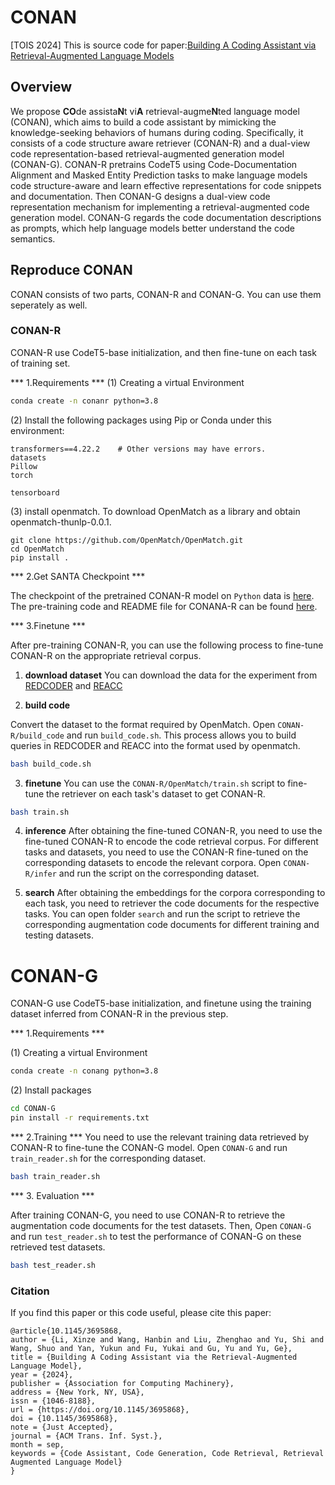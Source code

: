 # CONAN
[TOIS 2024] This is source code for paper:[Building A Coding Assistant via Retrieval-Augmented Language Models](https://dl.acm.org/doi/10.1145/3695868)

## Overview
We propose **CO**de assista**N**t vi**A** retrieval-augme**N**ted language model (CONAN), which aims to build a code assistant by mimicking the knowledge-seeking behaviors of humans during coding. Specifically, it consists of a code structure aware retriever (CONAN-R) and a dual-view code representation-based retrieval-augmented generation model (CONAN-G). CONAN-R pretrains CodeT5 using Code-Documentation Alignment and Masked Entity Prediction tasks to make language models code structure-aware and learn effective representations for code snippets and documentation. Then CONAN-G designs a dual-view code representation mechanism for implementing a retrieval-augmented code generation model. CONAN-G regards the code documentation descriptions as prompts, which help language models better understand the code semantics.

## Reproduce CONAN
CONAN consists of two parts, CONAN-R and CONAN-G. You can use them seperately as well.

### CONAN-R
CONAN-R use CodeT5-base initialization, and then fine-tune on each task of training set.

*** 1.Requirements ***
(1) Creating a virtual Environment

```bash
conda create -n conanr python=3.8
```

(2) Install the following packages using Pip or Conda under this environment:

```
transformers==4.22.2    # Other versions may have errors.
datasets
Pillow
torch

tensorboard
```
(3) install openmatch. To download OpenMatch as a library and obtain openmatch-thunlp-0.0.1.

```
git clone https://github.com/OpenMatch/OpenMatch.git
cd OpenMatch
pip install .
```

*** 2.Get SANTA Checkpoint *** 

The checkpoint of the pretrained CONAN-R model on `Python` data is [here](https://huggingface.co/OpenMatch/santa-code-python-adv). The pre-training code and README file for CONANA-R can be found [here](https://github.com/OpenMatch/SANTA).


*** 3.Finetune ***

After pre-training CONAN-R, you can use the following process to fine-tune CONAN-R on the appropriate retrieval corpus.

1. **download dataset**
You can download the data for the experiment from [REDCODER](https://arxiv.org/abs/2305.19912) and [REACC](https://github.com/microsoft/ReACC)


2. **build code**

Convert the dataset to the format required by OpenMatch. Open ```CONAN-R/build_code``` and run ```build_code.sh```. This process allows you to build queries in REDCODER and REACC into the format used by openmatch.

```bash
bash build_code.sh
```

3. **finetune**
You can use the ```CONAN-R/OpenMatch/train.sh``` script to fine-tune the retriever on each task's dataset to get CONAN-R. 
```bash
bash train.sh
```

4. **inference**
After obtaining the fine-tuned CONAN-R, you need to use the fine-tuned CONAN-R to encode the code retrieval corpus. 
For different tasks and datasets, you need to use the CONAN-R fine-tuned on the corresponding datasets to encode the relevant corpora. Open ```CONAN-R/infer``` and run the script on the corresponding dataset. 

5. **search**
After obtaining the embeddings for the corpora corresponding to each task, you need to retriever the code documents for the respective tasks. You can open folder ```search``` and run the script to retrieve the corresponding augmentation code documents for different training and testing datasets.

# CONAN-G
CONAN-G use CodeT5-base initialization, and finetune using the training dataset inferred from CONAN-R in the previous step.

*** 1.Requirements ***

(1) Creating a virtual Environment

```bash
conda create -n conang python=3.8
```

(2) Install packages 

```sh
cd CONAN-G
pin install -r requirements.txt
```
*** 2.Training ***
You need to use the relevant training data retrieved by CONAN-R to fine-tune the CONAN-G model. Open ```CONAN-G``` and run ```train_reader.sh``` for the corresponding dataset.

```bash
bash train_reader.sh
```

*** 3. Evaluation *** 

After training CONAN-G, you need to use CONAN-R to retrieve the augmentation code documents for the test datasets. Then, Open ```CONAN-G``` and run ```test_reader.sh``` to test the performance of CONAN-G on these retrieved test datasets.
```bash
bash test_reader.sh
```

### Citation
If you find this paper or this code useful, please cite this paper:

```
@article{10.1145/3695868,
author = {Li, Xinze and Wang, Hanbin and Liu, Zhenghao and Yu, Shi and Wang, Shuo and Yan, Yukun and Fu, Yukai and Gu, Yu and Yu, Ge},
title = {Building A Coding Assistant via the Retrieval-Augmented Language Model},
year = {2024},
publisher = {Association for Computing Machinery},
address = {New York, NY, USA},
issn = {1046-8188},
url = {https://doi.org/10.1145/3695868},
doi = {10.1145/3695868},
note = {Just Accepted},
journal = {ACM Trans. Inf. Syst.},
month = sep,
keywords = {Code Assistant, Code Generation, Code Retrieval, Retrieval Augmented Language Model}
}
```






